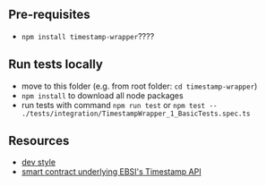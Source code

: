 ## Pre-requisites
- `npm install timestamp-wrapper`????

## Run tests locally
- move to this folder (e.g. from root folder: `cd timestamp-wrapper`)
- `npm install` to download all node packages
- run tests with command `npm run test` or ``npm test -- ./tests/integration/TimestampWrapper_1_BasicTests.spec.ts``

## Resources
- [dev style](https://ts.dev/style/)
- [smart contract underlying EBSI's Timestamp API](https://blockexplorer-pilot.ebsi.eu/address/0x8b7ddD28FdE20080A337Bff5badCa043163Bc3a3/transactions)